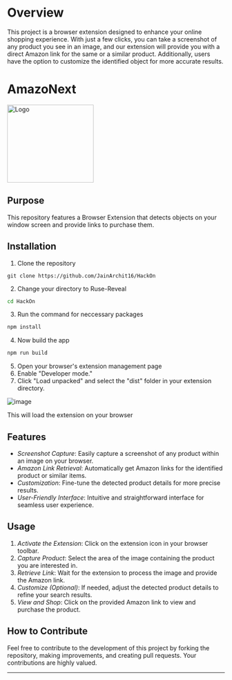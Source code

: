 # Overview

This project is a browser extension designed to enhance your online shopping experience. With just a few clicks, you can take a screenshot of any product you see in an image, and our extension will provide you with a direct Amazon link for the same or a similar product. Additionally, users have the option to customize the identified object for more accurate results.

# AmazoNext 

<img src="https://github.com/JainArchit16/HackOn/assets/146457258/998f4bd9-6189-4897-910f-918bff888d49" alt="Logo" width="200" height="180">

## Purpose

This repository features a Browser Extension that detects objects on your window screen and provide links to purchase them.


## Installation

1. Clone the repository

```shell
git clone https://github.com/JainArchit16/HackOn
```

2. Change your directory to Ruse-Reveal

```sh
cd HackOn
```

3. Run the command for neccessary packages

```sh
npm install
```

4. Now build the app

```sh
npm run build
```

5. Open your browser's extension management page
6. Enable "Developer mode."
7. Click "Load unpacked" and select the "dist" folder in your extension directory.

![image](https://github.com/JainArchit16/HackOn/assets/146457258/5dcd5f88-95f6-49d5-bbd7-ebaf34b67416)

This will load the extension on your browser



## Features
- *Screenshot Capture*: Easily capture a screenshot of any product within an image on your browser.
- *Amazon Link Retrieval*: Automatically get Amazon links for the identified product or similar items.
- *Customization*: Fine-tune the detected product details for more precise results.
- *User-Friendly Interface*: Intuitive and straightforward interface for seamless user experience.

## Usage
1. *Activate the Extension*: Click on the extension icon in your browser toolbar.
2. *Capture Product*: Select the area of the image containing the product you are interested in.
3. *Retrieve Link*: Wait for the extension to process the image and provide the Amazon link.
4. *Customize (Optional)*: If needed, adjust the detected product details to refine your search results.
5. *View and Shop*: Click on the provided Amazon link to view and purchase the product.


## How to Contribute

Feel free to contribute to the development of this project by forking the repository, making improvements, and creating pull requests. Your contributions are highly valued.

---
